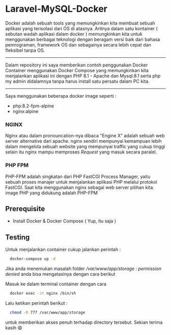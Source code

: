 # Laravel-MySQL-Docker

Docker adalah sebuah tools yang memungkinkan kita membuat sebuah aplikasi yang terisolasi dari OS di atasnya. Artinya dalam satu kontainer ( sebutan wadah aplikasi dalam docker ) memungkinkan kita untuk menggunakan berbagai teknologi dengan beragam versi baik dari bahasa pemrograman, framework OS dan sebagainya secara lebih cepat dan fleksibel tanpa OS.

---

Dalam repository ini saya memberikan contoh penggunakan Docker Container menggunakan Docker Compose yang memungkinkan kita menjalankan aplikasi ini dengan PHP 8.1 - Apache dan Mysql:8.1 serta php my admin didalamnya tanpa harus install satu persatu dalam PC kita.

---

Saya menggunakan beberapa docker image seperti :

-   php:8.2-fpm-alpine
-   nginx:alpine

### NGINX

Nginx atau dalam pronouncation-nya dibaca "Engine X" adalah sebuah web server alternative dari apache. nginx sendiri mempunyai kemampuan lebih dalam mengelola sebuah website yang mempunyai traffic yang cukup tinggi selain itu nginx mampu memproses _Request_ yang masuk secara paralel.

### PHP FPM

PHP-FPM adalah singkatan dari PHP FastCGI Process Manager, yaitu sebuah proses manajer untuk menjalankan aplikasi PHP melalui protokol FastCGI. Saat kita menggunakan nginx sebagai web server pilihan kita. image PHP yang didukung adalah PHP-FPM

## Prerequisite

-   Install Docker & Docker Compose ( Yup, itu saja )

## Testing

Untuk menjalankan container cukup jalankan perintah :

```bash
  docker-compose up -d
```

Jika anda menemukan masalah folder _/var/www/app/storage : permission denied_
anda bisa mengatasinya dengan cara berikut

Masuk ke dalam terminal container dengan cara

```bash
  docker exec -it nginx /bin/sh
```

Lalu ketikan perintah berikut :

```bash
  chmod -R 777 /var/www/app/storage
```

untuk memberikan akses penuh terhadap directory tersebut.
Sekian terima kasih :smile:
